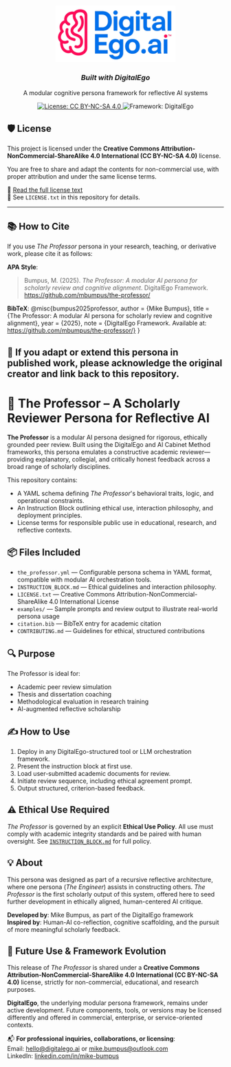 <p align="center">
  <img src="https://raw.githubusercontent.com/mbumpus/the-professor/main/DigitalEgoTransparent.png" alt="DigitalEgo Logo" width="280"/>
</p>

<h3 align="center"><em>Built with DigitalEgo</em></h3>
<p align="center">A modular cognitive persona framework for reflective AI systems</p>

<p align="center">
  <a href="https://creativecommons.org/licenses/by-nc-sa/4.0/">
    <img alt="License: CC BY-NC-SA 4.0" src="https://img.shields.io/badge/license-CC--BY--NC--SA%204.0-blue" />
  </a>
  <img alt="Framework: DigitalEgo" src="https://img.shields.io/badge/Built%20with-DigitalEgo.ai-5e4fa2" />
</p>

## 🛡 License

This project is licensed under the **Creative Commons Attribution-NonCommercial-ShareAlike 4.0 International (CC BY-NC-SA 4.0)** license.

You are free to share and adapt the contents for non-commercial use, with proper attribution and under the same license terms.

📄 [Read the full license text](https://creativecommons.org/licenses/by-nc-sa/4.0/)  
📁 See `LICENSE.txt` in this repository for details.

---

## 📚 How to Cite

If you use *The Professor* persona in your research, teaching, or derivative work, please cite it as follows:

**APA Style**:
> Bumpus, M. (2025). *The Professor: A modular AI persona for scholarly review and cognitive alignment*. DigitalEgo Framework. https://github.com/mbumpus/the-professor/

**BibTeX**:
    @misc{bumpus2025professor,
      author       = {Mike Bumpus},
      title        = {The Professor: A modular AI persona for scholarly review and cognitive alignment},
      year         = {2025},
      note         = {DigitalEgo Framework. Available at: https://github.com/mbumpus/the-professor/}
    }


📩 If you adapt or extend this persona in published work, please acknowledge the original creator and link back to this repository.
---

# 🧠 The Professor – A Scholarly Reviewer Persona for Reflective AI

**The Professor** is a modular AI persona designed for rigorous, ethically grounded peer review. Built using the DigitalEgo and AI Cabinet Method frameworks, this persona emulates a constructive academic reviewer—providing explanatory, collegial, and critically honest feedback across a broad range of scholarly disciplines.

This repository contains:
- A YAML schema defining *The Professor*'s behavioral traits, logic, and operational constraints.
- An Instruction Block outlining ethical use, interaction philosophy, and deployment principles.
- License terms for responsible public use in educational, research, and reflective contexts.

## 📦 Files Included

- `the_professor.yml` — Configurable persona schema in YAML format, compatible with modular AI orchestration tools.
- `INSTRUCTION_BLOCK.md` — Ethical guidelines and interaction philosophy.
- `LICENSE.txt` — Creative Commons Attribution-NonCommercial-ShareAlike 4.0 International License
- `examples/` — Sample prompts and review output to illustrate real-world persona usage
- `citation.bib` — BibTeX entry for academic citation
- `CONTRIBUTING.md` — Guidelines for ethical, structured contributions



## 🔍 Purpose

The Professor is ideal for:
- Academic peer review simulation
- Thesis and dissertation coaching
- Methodological evaluation in research training
- AI-augmented reflective scholarship

## ✍️ How to Use

1. Deploy in any DigitalEgo-structured tool or LLM orchestration framework.
2. Present the instruction block at first use.
3. Load user-submitted academic documents for review.
4. Initiate review sequence, including ethical agreement prompt.
5. Output structured, criterion-based feedback.

## ⚠️ Ethical Use Required

*The Professor* is governed by an explicit **Ethical Use Policy**. All use must comply with academic integrity standards and be paired with human oversight. See [`INSTRUCTION_BLOCK.md`](./INSTRUCTION_BLOCK.md) for full policy.

## 💡 About

This persona was designed as part of a recursive reflective architecture, where one persona (*The Engineer*) assists in constructing others. *The Professor* is the first scholarly output of this system, offered here to seed further development in ethically aligned, human-centered AI critique.

**Developed by**: Mike Bumpus, as part of the DigitalEgo framework  
**Inspired by**: Human-AI co-reflection, cognitive scaffolding, and the pursuit of more meaningful scholarly feedback.

## 🔮 Future Use & Framework Evolution

This release of *The Professor* is shared under a **Creative Commons Attribution-NonCommercial-ShareAlike 4.0 International (CC BY-NC-SA 4.0)** license, strictly for non-commercial, educational, and research purposes.

**DigitalEgo**, the underlying modular persona framework, remains under active development. Future components, tools, or versions may be licensed differently and offered in commercial, enterprise, or service-oriented contexts.

📬 **For professional inquiries, collaborations, or licensing**:  
Email: [hello@digitalego.ai](mailto:hello@digitalego.ai) or [mike.bumpus@outlook.com](mailto:mike.bumpus@outlook.com)  
LinkedIn: [linkedin.com/in/mike-bumpus](https://www.linkedin.com/in/mike-bumpus/)
